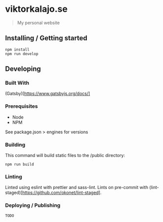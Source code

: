 # viktorkalajo.se
> My personal website

## Installing / Getting started
```shell
npm install
npm run develop
```

## Developing

### Built With
(Gatsby)[https://www.gatsbyjs.org/docs/]

### Prerequisites
- Node
- NPM

See package.json > engines for versions

### Building
This command will build static files to the /public directory:

```shell
npm run build
```

### Linting
Linted using eslint with prettier and sass-lint. Lints on pre-commit with (lint-staged)[https://github.com/okonet/lint-staged].

### Deploying / Publishing

```shell
TODO
```
